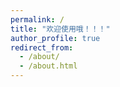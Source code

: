 ```yaml
---
permalink: /
title: "欢迎使用哦！！！"
author_profile: true
redirect_from: 
  - /about/
  - /about.html
---
```



